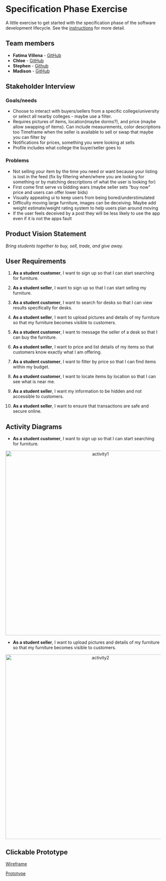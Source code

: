 # Specification Phase Exercise

A little exercise to get started with the specification phase of the software development lifecycle. See the [instructions](instructions.md) for more detail.

## Team members

- **Fatima Villena** - [GitHub](https://github.com/favils)
- **Chloe** - [GitHub](https://github.com/jh7316)
- **Stephen** - [Github](https://github.com/StephenS2021/)
- **Madison** - [GitHub](https://github.com/mkphung29)


## Stakeholder Interview 

### Goals/needs
- Choose to interact with buyers/sellers from a specific college/university or select all nearby colleges - maybe use a filter.
- Requires pictures of items, location(maybe dorms?), and price (maybe allow swapping of items). Can include measurements, color descriptions too 
Timeframe when the seller is available to sell or swap that maybe you can filter by
- Notifications for prices, something you were looking at sells
- Profile includes what college the buyer/seller goes to

### Problems
- Not selling your item by the time you need or want because your listing is lost in the feed (fix by filtering when/where you are looking for something or by matching descriptions of what the user is looking for)
- First come first serve vs bidding wars (maybe seller sets “buy now” price and users can offer lower bids)
- Visually appealing ui to keep users from being bored/understimulated
- Difficulty moving large furniture, images can be deceiving. Maybe add weight estimate/weight rating system to help users plan around moving
- If the user feels deceived by a post they will be less likely to use the app even if it is not the apps fault


## Product Vision Statement

*Bring students together to buy, sell, trade, and give away.*

## User Requirements

1. **As a student customer**, I want to sign up so that I can start searching for furniture.

2. **As a student seller**, I want to sign up so that I can start selling my furniture.

3. **As a student customer**, I want to search for desks so that I can view results specifically for desks.

4. **As a student seller**, I want to upload pictures and details of my furniture so that my furniture becomes visible to customers.

5. **As a student customer**, I want to message the seller of a desk so that I can buy the furniture.

6. **As a student seller**, I want to price and list details of my items so that customers know exactly what I am offering.

7. **As a student customer**, I want to filter by price so that I can find items within my budget.

8. **As a student customer**, I want to locate items by location so that I can see what is near me.

9. **As a student seller**, I want my information to be hidden and not accessible to customers.

10. **As a student seller**, I want to ensure that transactions are safe and secure online.


## Activity Diagrams

- **As a student customer**, I want to sign up so that I can start searching for furniture.

<center><img src="https://github.com/user-attachments/assets/b44f5cf9-e57c-4d8f-9e9e-f612ba7eb605" alt="activity1" height="600"/></center>

- **As a student seller**, I want to upload pictures and details of my furniture so that my furniture becomes visible to customers.

<center><img src="https://github.com/user-attachments/assets/8665ceb8-f9b1-4827-8743-76f8ce4bd874" alt="activity2" width="600"/></center>


## Clickable Prototype

[Wireframe](https://www.figma.com/design/Fv0pgEHWsrpvlgpjVqHG53/Marketplace?node-id=0-1&t=4c5Vmabhu2QZVlB0-)

[Prototype](https://www.figma.com/proto/Fv0pgEHWsrpvlgpjVqHG53/Marketplace?node-id=0-1&t=IQDTZSARNK6RQ3Ka-1)
